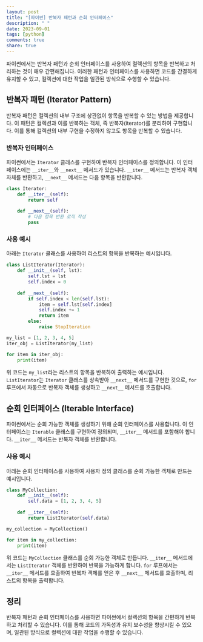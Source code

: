 ```yaml
---
layout: post
title: "[파이썬] 반복자 패턴과 순회 인터페이스"
description: " "
date: 2023-09-01
tags: [python]
comments: true
share: true
---
```


파이썬에서는 반복자 패턴과 순회 인터페이스를 사용하여 컬렉션의 항목을 반복하고 처리하는 것이 매우 간편해집니다. 이러한 패턴과 인터페이스를 사용하면 코드를 간결하게 유지할 수 있고, 컬렉션에 대한 작업을 일관된 방식으로 수행할 수 있습니다.

## 반복자 패턴 (Iterator Pattern)

반복자 패턴은 컬렉션의 내부 구조에 상관없이 항목을 반복할 수 있는 방법을 제공합니다. 이 패턴은 컬렉션과 이를 반복하는 객체, 즉 반복자(iterator)를 분리하여 구현합니다. 이를 통해 컬렉션의 내부 구현을 수정하지 않고도 항목을 반복할 수 있습니다.

### 반복자 인터페이스

파이썬에서는 `Iterator` 클래스를 구현하여 반복자 인터페이스를 정의합니다. 이 인터페이스에는 `__iter__`와 `__next__` 메서드가 있습니다. `__iter__` 메서드는 반복자 객체 자체를 반환하고, `__next__` 메서드는 다음 항목을 반환합니다. 

```python
class Iterator:
    def __iter__(self):
        return self
    
    def __next__(self):
        # 다음 항목 반환 로직 작성
        pass
```

### 사용 예시

아래는 `Iterator` 클래스를 사용하여 리스트의 항목을 반복하는 예시입니다.

```python
class ListIterator(Iterator):
    def __init__(self, lst):
        self.lst = lst
        self.index = 0
    
    def __next__(self):
        if self.index < len(self.lst):
            item = self.lst[self.index]
            self.index += 1
            return item
        else:
            raise StopIteration

my_list = [1, 2, 3, 4, 5]
iter_obj = ListIterator(my_list)

for item in iter_obj:
    print(item)
```

위 코드는 `my_list`라는 리스트의 항목을 반복하여 출력하는 예시입니다. `ListIterator`는 `Iterator` 클래스를 상속받아 `__next__` 메서드를 구현한 것으로, `for` 루프에서 자동으로 반복자 객체를 생성하고 `__next__` 메서드를 호출합니다.

## 순회 인터페이스 (Iterable Interface)

파이썬에서는 순회 가능한 객체를 생성하기 위해 순회 인터페이스를 사용합니다. 이 인터페이스는 `Iterable` 클래스를 구현하여 정의되며, `__iter__` 메서드를 포함해야 합니다. `__iter__` 메서드는 반복자 객체를 반환합니다.

### 사용 예시

아래는 순회 인터페이스를 사용하여 사용자 정의 클래스를 순회 가능한 객체로 만드는 예시입니다.

```python
class MyCollection:
    def __init__(self):
        self.data = [1, 2, 3, 4, 5]
    
    def __iter__(self):
        return ListIterator(self.data)

my_collection = MyCollection()

for item in my_collection:
    print(item)
```

위 코드는 `MyCollection` 클래스를 순회 가능한 객체로 만듭니다. `__iter__` 메서드에서는 `ListIterator` 객체를 반환하여 반복을 가능하게 합니다. `for` 루프에서는 `__iter__` 메서드를 호출하여 반복자 객체를 얻은 후 `__next__` 메서드를 호출하며, 리스트의 항목을 출력합니다.

## 정리

반복자 패턴과 순회 인터페이스를 사용하면 파이썬에서 컬렉션의 항목을 간편하게 반복하고 처리할 수 있습니다. 이를 통해 코드의 가독성과 유지 보수성을 향상시킬 수 있으며, 일관된 방식으로 컬렉션에 대한 작업을 수행할 수 있습니다.